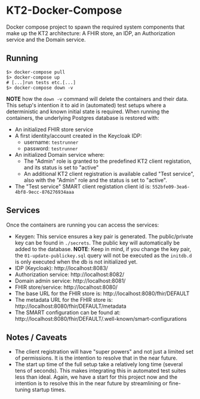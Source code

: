 # KT2-Docker-Compose

Docker compose project to spawn the required system components that make up the
KT2 architecture: A FHIR store, an IDP, an Authorization service and the Domain
service.

## Running

```shell
$> docker-compose pull
$> docker-compose up
# [...]run tests etc.[...]
$> docker-compose down -v
```

**NOTE** how the `down -v` command will delete the containers and their data. This
setup's intention it to aid in (automated) test setups where a deterministic
and known initial state is required. When running the containers, the
underlying Postgres database is restored with:

* An initialized FHIR store service
* A first identity/account created in the Keycloak IDP:
  * username: `testrunner`
  * password: `testrunner`
* An initialized Domain service where:
  * The "Admin" role is granted to the predefined KT2 client registation, and
    its status is set to "active"
  * An additional KT2 client registration is available called "Test service",
    also with the "Admin" role and the status is set to "active".
* The "Test service" SMART client registation client id is:
  `552bfe09-3ea6-4bf8-9ecc-876276934aaa`

## Services

Once the containers are running you can access the services:

  * Keygen: This service ensures a key pair is generated. The public/private key can be found in `./secrets`. The public 
    key will automatically be added to the database. **NOTE**: Keep in mind, if you change the key pair, the
    `01-update-publickey.sql` query will not be executed as the `initdb.d` is only executed when the db is not 
    initialized yet.
  * IDP (Keycloak): http://localhost:8083/
  * Authorization service: http://localhost:8082/
  * Domain admin service: http://localhost:8081/
  * FHIR store/service: http://localhost:8080/
  * The base URL for the FHIR store is:
    http://localhost:8080/fhir/DEFAULT
  * The metadata URL for the FHIR store is:
    http://localhost:8080/fhir/DEFAULT/metadata
  * The SMART configuration can be found at:
    http://localhost:8080/fhir/DEFAULT/.well-known/smart-configurations

## Notes / Caveats

* The client registration will have "super powers" and not just a limited set
  of permissions. It is the intention to resolve that in the near future.
* The start up time of the full setup take a relatively long time (several tens
  of seconds). This makes integrating this in automated test suites less than
  ideal. Again, we have a start for this project now and the intention is to
  resolve this in the near future by streamlining or fine-tuning startup times.
